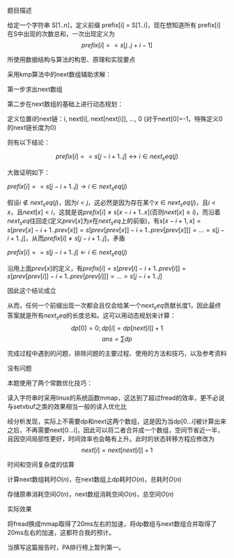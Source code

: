 题目描述

给定一个字符串 S[1..n]，定义前缀 prefix[i] = S[1..i]，现在想知道所有 prefix[i] 在S中出现的次数总和，一次出现定义为 $$prefix[i]==s[j..j+i-1]$$

所使用数据结构与算法的构思、原理和实现要点

采用kmp算法中的next数组辅助求解：

第一步求出next数组

第二步在next数组的基础上进行动态规划：

定义位置i的next链：i, next[i], next[next[i]], ..., 0 (对于next[0]=-1，特殊定义0的next链长度为0)

则有以下结论：

$$prefix[i]==s[j-i+1..j] \leftrightarrow i \in next_seq(j)$$

大致证明如下：

$prefix[i]==s[j-i+1..j] \rightarrow i \in next_seq(j)$

假设$i \notin next_seq(j)$，因为$i<j$，这必然是因为存在某个$x \in next_seq(j)$，且$i<x$，且$next[x]<i$，这就是说$prefix[i] \ne s[x-i+1..x]$(否则$next[x]\ge i$)，而沿着$next_seq$往回走(定义$prev[x]$为$x$在$next_seq$上的前驱)，有$s[x-i+1,x]=s[prev[x]-i+1..prev[x]]=s[prev[prev[x]]-i+1..prev[prev[x]]]=...=s[j-i+1..j]$，从而$prefix[i] \ne s[j-i+1..j]$，矛盾

$prefix[i]==s[j-i+1..j] \leftarrow i \in next_seq(j)$

沿用上面$prev[x]$的定义，有$prefix[i]=s[prev[i]-i+1..prev[i]]=s[prev[prev[i]]-i+1..prev[prev[i]]]=...=s[j-i+1..j]$

因此这个结论成立

从而，任何一个前缀出现一次都会且仅会给某一个$next_seq$贡献长度$1$，因此最终答案就是所有$next_seq$的长度总和。这可以用动态规划来计算： $$dp[0]=0; dp[i]=dp[next[i]]+1$$ $$ans=\sum dp$$

完成过程中遇到的问题，排除问题的主要过程、使用的方法和技巧，以及参考资料

没有问题

本题使用了两个常数优化技巧：

读入字符串时采用linux的系统函数mmap，这达到了超过fread的效率，更不必说与setvbuf之类的效果相当一般的读入优化比

经分析发现，实际上不需要dp和next这两个数组，这是因为当dp[0...i]被计算出来之后，不再需要next[0...i]，因此可以将二者合并成一个数组，空间节省近一半，且因空间局部性更好，时间效率也会略有上升。此时的状态转移方程应修改为 $$next[i]=next[next[i]]+1$$

时间和空间复杂度的估算

计算next数组耗时$O(n)$，在next数组上dp耗时$O(n)$，总耗时$O(n)$

存储原串消耗空间$O(n)$，next数组消耗空间$O(n)$，总空间$O(n)$

实际效果

将fread换成mmap取得了20ms左右的加速，将dp数组与next数组合并取得了20ms左右的加速，这都符合我的预计。

当撰写这篇报告时，PA排行榜上暂列第一。